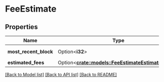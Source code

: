 # FeeEstimate

## Properties

Name | Type | Description | Notes
------------ | ------------- | ------------- | -------------
**most_recent_block** | Option<**i32**> | Most recent block | [optional]
**estimated_fees** | Option<[**crate::models::FeeEstimateEstimatedFees**](fee_estimate_estimated_fees.md)> |  | [optional]

[[Back to Model list]](../README.md#documentation-for-models) [[Back to API list]](../README.md#documentation-for-api-endpoints) [[Back to README]](../README.md)


